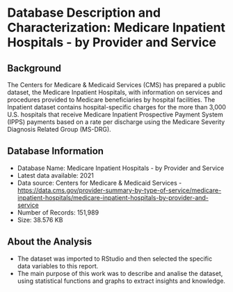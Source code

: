 # Database Description and Characterization: Medicare Inpatient Hospitals - by Provider and Service

## Background
The Centers for Medicare & Medicaid Services (CMS) has prepared a public dataset, the Medicare Inpatient Hospitals, with information on services and procedures provided to Medicare beneficiaries by hospital facilities. The Inpatient dataset contains hospital-specific charges for the more than 3,000 U.S. hospitals that receive Medicare Inpatient Prospective Payment System (IPPS) payments based on a rate per discharge using the Medicare Severity Diagnosis Related Group (MS-DRG).

## Database Information
- Database Name: Medicare Inpatient Hospitals - by Provider and Service
- Latest data available: 2021
- Data source:  Centers for Medicare & Medicaid Services - https://data.cms.gov/provider-summary-by-type-of-service/medicare-inpatient-hospitals/medicare-inpatient-hospitals-by-provider-and-service
- Number of Records: 151,989
- Size: 38.576 KB

## About the Analysis
- The dataset was imported to RStudio and then selected the specific data variables to this report.
- The main purpose of this work was to describe and analise the dataset, using statistical functions and graphs to extract insights and knowledge.
